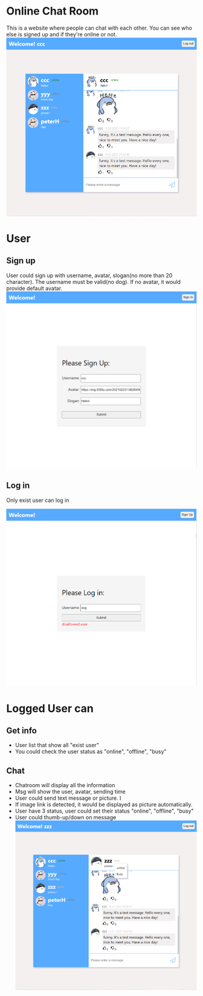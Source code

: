 # Online Chat Room
This is a website where people can chat with each other. 
You can see who else is signed up and if they're online or not.
![](./readme/readme_home.png)

# User
## Sign up
User could sign up with username, avatar, slogan(no more than 20 character).
The username must be valid(no dog).
If no avatar, it would provide default avatar.
![](./readme/readme_register.png)

## Log in
Only exist user can log in

![](./readme/readme_login.png)

# Logged User can

## Get info
* User list that show all "exist user"
* You could check the user status as "online", "offline", "busy"

## Chat
* Chatroom will display all the information
* Msg will show the user, avatar, sending time
* User could send text message or picture. I
* If image link is detected, it would be displayed as picture automatically.
* User have 3 status, user could set their status "online", "offline", "busy"
* User could thumb-up/down on message
  ![](./readme/readme_status.png)
